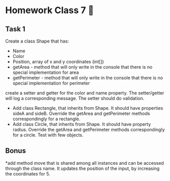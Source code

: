 # Homework Class 7 📒

## Task 1
Create a class Shape that has:

* Name
* Color
* Position, array of x and y coordinates (int[])
* getArea - method that will only write in the console that there is no special implementation for area
* getPerimeter - method that will only write in the console that there is no special implementation for perimeter 



create a setter and getter for the color and name property. The setter/getter will log a corresponding message. The setter should do validation.

* Add class Rectangle, that inherits from Shape. It should have properties sideA and sideB. Override the getArea and getPerimeter methods correspondingly for a rectangle.
* Add class Circle, that inherits from Shape. It should have property radius. Override the getArea and getPerimeter methods correspondingly for a circle.
Test with few objects.

## Bonus
*add method move that is shared among all instances and can be accessed through the class name. It updates the position of the input, by increasing the coordinates for 5.

